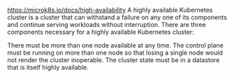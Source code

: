 https://microk8s.io/docs/high-availability
A highly available Kubernetes cluster is a cluster that can withstand a failure on any one of its components and continue serving workloads without interruption. There are three components necessary for a highly available Kubernetes cluster:

There must be more than one node available at any time.
The control plane must be running on more than one node so that losing a single node would not render the cluster inoperable.
The cluster state must be in a datastore that is itself highly available.
